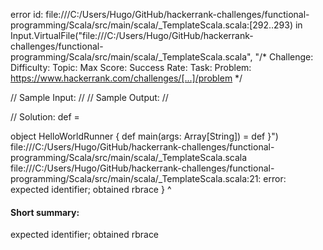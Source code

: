 error id: file:///C:/Users/Hugo/GitHub/hackerrank-challenges/functional-programming/Scala/src/main/scala/_TemplateScala.scala:[292..293) in Input.VirtualFile("file:///C:/Users/Hugo/GitHub/hackerrank-challenges/functional-programming/Scala/src/main/scala/_TemplateScala.scala", "/*
Challenge: 
Difficulty: 
Topic: 
Max Score: 
Success Rate: 
Task: 
Problem: https://www.hackerrank.com/challenges/[...]/problem
*/

// Sample Input:
    //
// Sample Output:
    //

// Solution:
def = 

object HelloWorldRunner {
    def main(args: Array[String]) = def
}")
file:///C:/Users/Hugo/GitHub/hackerrank-challenges/functional-programming/Scala/src/main/scala/_TemplateScala.scala
file:///C:/Users/Hugo/GitHub/hackerrank-challenges/functional-programming/Scala/src/main/scala/_TemplateScala.scala:21: error: expected identifier; obtained rbrace
}
^
#### Short summary: 

expected identifier; obtained rbrace